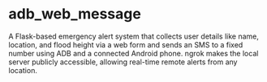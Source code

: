 # adb_web_message
A Flask-based emergency alert system that collects user details like name, location, and flood height via a web form and sends an SMS to a fixed number using ADB and a connected Android phone. ngrok makes the local server publicly accessible, allowing real-time remote alerts from any location.
